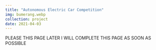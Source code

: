 ```yaml
---
title: "Autonomous Electric Car Competition"
img: bumerang.webp
collection: project
date: 2021-04-03
---
```


PLEASE THIS PAGE LATER
I WILL COMPLETE THIS PAGE AS SOON AS POSSIBLE

